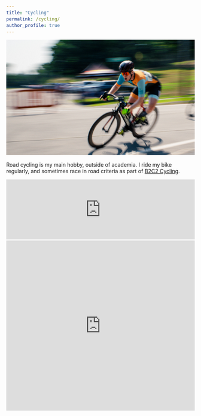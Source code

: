 ```yaml
---
title: "Cycling"
permalink: /cycling/
author_profile: true
---
```


![cycling](../files/cycling/cycling-devens-2024.png)

Road cycling is my main hobby, outside of academia.
I ride my bike regularly, and sometimes race in road criteria as part of [B2C2 Cycling](https://b2c2cycling.com/).

<iframe height='160' width='100%' frameborder='0' allowtransparency='true' scrolling='no' src='https://www.strava.com/athletes/7741397/activity-summary/b07ae5dcfcb65768a929e80a30b9b7c3844bf916'>
</iframe>

<iframe height='454' width='100%' frameborder='0' allowtransparency='true' scrolling='no' src='https://www.strava.com/athletes/7741397/latest-rides/b07ae5dcfcb65768a929e80a30b9b7c3844bf916'>
</iframe>
